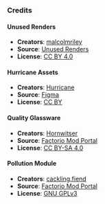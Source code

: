 ### Credits
#### Unused Renders

- **Creators**: [malcolmriley](https://github.com/malcolmriley)
- **Source**: [Unused Renders](https://github.com/malcolmriley/unused-renders)
- **License**: [CC BY 4.0](https://creativecommons.org/licenses/by/4.0/)

#### Hurricane Assets

- **Creators**: [Hurricane](https://mods.factorio.com/user/Hurricane046)
- **Source**: [Figma](https://shorturl.at/AFcDm)
- **License**: [CC BY](https://creativecommons.org/licenses/by/4.0/)

#### Quality Glassware

- **Creators**: [Hornwitser](https://mods.factorio.com/user/Hornwitser)
- **Source**: [Factorio Mod Portal](https://mods.factorio.com/mod/quality_glassware)
- **License**: [CC BY-SA 4.0](https://creativecommons.org/licenses/by/4.0/)

#### Pollution Module

- **Creators**: [cackling.fiend](https://mods.factorio.com/user/cackling.fiend)
- **Source**: [Factorio Mod Portal](https://mods.factorio.com/mod/pollution-module)
- **License**: [GNU GPLv3](https://opensource.org/license/gpl-3.0)
